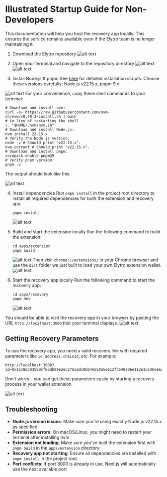 # Illustrated Startup Guide for Non-Developers

This documentation will help you host the recovery app locally. This ensures the service remains available even if the Elytro team is no longer maintaining it.

1. Download the Elytro repository
   ![alt text](./doc_images/image.png)

2. Open your terminal and navigate to the repository directory
   ![alt text](./doc_images/image-2.png)
   ![alt text](./doc_images/image-1.png)
3. Install Node.js & pnpm
   See [here](https://nodejs.org/en/download/) for detailed installation scripts. Choose these versions carefully: Node.js v22.15.x, pnpm 9.x

![alt text](./doc_images/image-3.png)
For your convenience, copy these shell commands to your terminal:

```shell
# Download and install nvm:
curl -o- https://raw.githubusercontent.com/nvm-sh/nvm/v0.40.3/install.sh | bash
# in lieu of restarting the shell
\. "$HOME/.nvm/nvm.sh"
# Download and install Node.js:
nvm install 22.15.x
# Verify the Node.js version:
node -v # Should print "v22.15.x".
nvm current # Should print "v22.15.x".
# Download and install pnpm:
corepack enable pnpm@9
# Verify pnpm version:
pnpm -v
```

The output should look like this:

![alt text](./doc_images/image-4.png)

4. Install dependencies
   Run `pnpm install` in the project root directory to install all required dependencies for both the extension and recovery app.

   ```shell
   pnpm install
   ```

   ![alt text](./doc_images/image-5.png)

5. Build and start the extension locally
   Run the following command to build the extension:

   ```shell
   cd apps/extension
   pnpm build
   ```

   ![alt text](./doc_images/image-6.png)
   Then visit `chrome://extensions/` in your Chrome browser and use the `dist` folder we just built to load your own Elytro extension wallet.
   ![alt text](./doc_images/image-7.png)

6. Start the recovery app locally
   Run the following command to start the recovery app:
   ```shell
   cd apps/recovery
   pnpm dev
   ```
   ![alt text](./doc_images/image-8.png)

You should be able to visit the recovery app in your browser by pasting the URL `http://localhost:3000` that your terminal displays.
![alt text](./doc_images/image-9.png)

## Getting Recovery Parameters

To use the recovery app, you need a valid recovery link with required parameters like `id`, `address`, `chainId`, etc. For example:

```
http://localhost:3000?id=0x16c8d383580cf86db99e2ec27e5adc06b4e558a5de12fd649a06e112e15146be&address=0x9261229B5a58891B7cCe9744cF94D5b6869946a5&chainId=11155111&approveHash=0x4deb94be66fb4a041f05a0d9116b68de53bfdc34c0c2277269f898234c32f4a2&from=8405819&owner=0xf937057d2cf299D60e2066740f5508B78a3048eb
```

Don't worry - you can get these parameters easily by starting a recovery process in your wallet extension.

![alt text](./doc_images/image-10.png)

## Troubleshooting

- **Node.js version issues**: Make sure you're using exactly Node.js v22.15.x as specified
- **Permission errors**: On macOS/Linux, you might need to restart your terminal after installing nvm
- **Extension not loading**: Make sure you've built the extension first with `pnpm build` in the `apps/extension` directory
- **Recovery app not starting**: Ensure all dependencies are installed with `pnpm install` in the project root
- **Port conflicts**: If port 3000 is already in use, Next.js will automatically use the next available port
